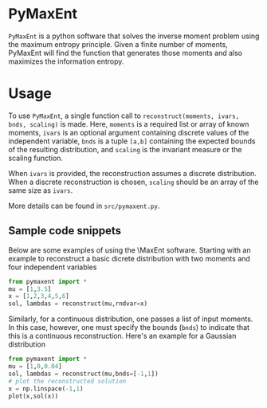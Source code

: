 # PyMaxEnt
`PyMaxEnt` is a python software that solves the inverse moment problem using the maximum entropy principle. Given a finite number of moments, PyMaxEnt will find the function that generates those moments and also maximizes the information entropy.

# Usage
To use `PyMaxEnt`, a single function call to `reconstruct(moments, ivars, bnds, scaling)` is made. Here, `moments` is a required list or array of known moments, `ivars` is an optional argument containing discrete values of the independent variable, `bnds` is a tuple `[a,b]` containing the expected bounds of the resulting distribution, and `scaling` is the invariant measure or the scaling function. 

When `ivars` is provided, the reconstruction assumes a discrete distribution. When a discrete reconstruction is chosen, `scaling` should be an array of the same size as `ivars`.

More details can be found in `src/pymaxent.py`.

## Sample code snippets

Below are some examples of using the \MaxEnt software. Starting with an example to reconstruct a basic dicrete distribution with two moments and four independent variables

```python
from pymaxent import *
mu = [1,3.5]
x = [1,2,3,4,5,6]
sol, lambdas = reconstruct(mu,rndvar=x)
```

Similarly, for a continuous distribution, one passes a list of input moments. 
In this case, however, one must specify the bounds (`bnds`) to indicate that this is a continuous reconstruction. 
Here's an example for a Gaussian distribution
```python
from pymaxent import *
mu = [1,0,0.04]
sol, lambdas = reconstruct(mu,bnds=[-1,1])
# plot the reconstructed solution
x = np.linspace(-1,1)
plot(x,sol(x))
```
